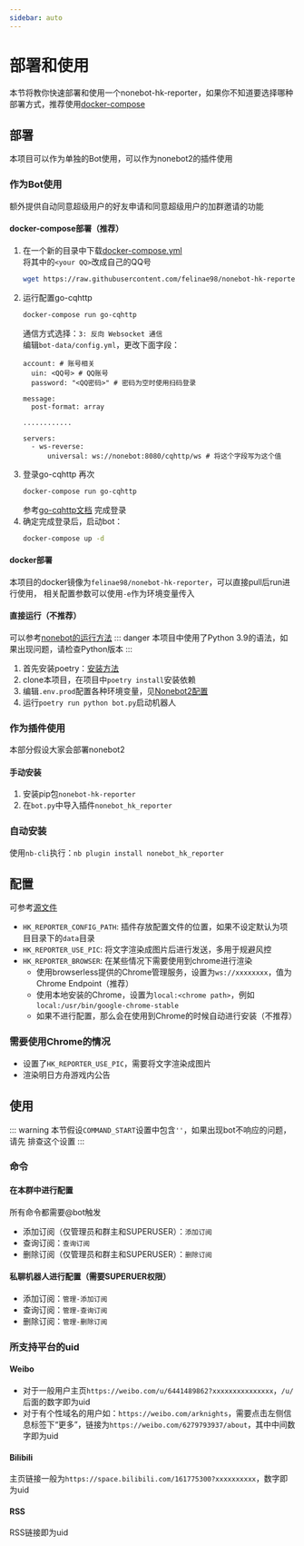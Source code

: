 ```yaml
---
sidebar: auto
---
```

# 部署和使用
本节将教你快速部署和使用一个nonebot-hk-reporter，如果你不知道要选择哪种部署方式，推荐使用[docker-compose](#docker-compose部署-推荐)

## 部署
本项目可以作为单独的Bot使用，可以作为nonebot2的插件使用
### 作为Bot使用
额外提供自动同意超级用户的好友申请和同意超级用户的加群邀请的功能
#### docker-compose部署（推荐）
1. 在一个新的目录中下载[docker-compose.yml](https://raw.githubusercontent.com/felinae98/nonebot-hk-reporter/main/docker-compose.yml)  
    将其中的`<your QQ>`改成自己的QQ号
    ```bash
    wget https://raw.githubusercontent.com/felinae98/nonebot-hk-reporter/main/docker-compose.yml
    ```
2. 运行配置go-cqhttp
    ```bash
    docker-compose run go-cqhttp
    ```
    通信方式选择：`3: 反向 Websocket 通信`  
    编辑`bot-data/config.yml`，更改下面字段：
    ```
    account: # 账号相关
      uin: <QQ号> # QQ账号
      password: "<QQ密码>" # 密码为空时使用扫码登录

    message:
      post-format: array

    ............

    servers:
      - ws-reverse:
          universal: ws://nonebot:8080/cqhttp/ws # 将这个字段写为这个值
    ```
3. 登录go-cqhttp
    再次
    ```bash
    docker-compose run go-cqhttp
    ```
    参考[go-cqhttp文档](https://docs.go-cqhttp.org/faq/slider.html#%E6%96%B9%E6%A1%88a-%E8%87%AA%E8%A1%8C%E6%8A%93%E5%8C%85)
    完成登录
4. 确定完成登录后，启动bot：
    ```bash
    docker-compose up -d
    ```
#### docker部署
本项目的docker镜像为`felinae98/nonebot-hk-reporter`，可以直接pull后run进行使用，
相关配置参数可以使用`-e`作为环境变量传入
#### 直接运行（不推荐）
可以参考[nonebot的运行方法](https://v2.nonebot.dev/guide/getting-started.html)
::: danger
本项目中使用了Python 3.9的语法，如果出现问题，请检查Python版本
:::
1. 首先安装poetry：[安装方法](https://python-poetry.org/docs/#installation)
2. clone本项目，在项目中`poetry install`安装依赖
3. 编辑`.env.prod`配置各种环境变量，见[Nonebot2配置](https://v2.nonebot.dev/guide/basic-configuration.html)
4. 运行`poetry run python bot.py`启动机器人
### 作为插件使用
本部分假设大家会部署nonebot2
#### 手动安装
1. 安装pip包`nonebot-hk-reporter`
2. 在`bot.py`中导入插件`nonebot_hk_reporter`
### 自动安装
使用`nb-cli`执行：`nb plugin install nonebot_hk_reporter`
## 配置
可参考[源文件](https://github.com/felinae98/nonebot-hk-reporter/blob/main/src/plugins/nonebot_hk_reporter/plugin_config.py)  
* `HK_REPORTER_CONFIG_PATH`: 插件存放配置文件的位置，如果不设定默认为项目目录下的`data`目录
* `HK_REPORTER_USE_PIC`: 将文字渲染成图片后进行发送，多用于规避风控
* `HK_REPORTER_BROWSER`: 在某些情况下需要使用到chrome进行渲染
  * 使用browserless提供的Chrome管理服务，设置为`ws://xxxxxxxx`，值为Chrome Endpoint（推荐）
  * 使用本地安装的Chrome，设置为`local:<chrome path>`，例如`local:/usr/bin/google-chrome-stable`
  * 如果不进行配置，那么会在使用到Chrome的时候自动进行安装（不推荐）
### 需要使用Chrome的情况
* 设置了`HK_REPORTER_USE_PIC`，需要将文字渲染成图片
* 渲染明日方舟游戏内公告
## 使用
::: warning
本节假设`COMMAND_START`设置中包含`''`，如果出现bot不响应的问题，请先
排查这个设置
:::
### 命令
#### 在本群中进行配置
所有命令都需要@bot触发
* 添加订阅（仅管理员和群主和SUPERUSER）：`添加订阅`
* 查询订阅：`查询订阅`
* 删除订阅（仅管理员和群主和SUPERUSER）：`删除订阅`
#### 私聊机器人进行配置（需要SUPERUER权限）
* 添加订阅：`管理-添加订阅`
* 查询订阅：`管理-查询订阅`
* 删除订阅：`管理-删除订阅`
### 所支持平台的uid
#### Weibo
* 对于一般用户主页`https://weibo.com/u/6441489862?xxxxxxxxxxxxxxx`，`/u/`后面的数字即为uid
* 对于有个性域名的用户如：`https://weibo.com/arknights`，需要点击左侧信息标签下“更多”，链接为`https://weibo.com/6279793937/about`，其中中间数字即为uid
#### Bilibili
主页链接一般为`https://space.bilibili.com/161775300?xxxxxxxxxx`，数字即为uid
#### RSS
RSS链接即为uid
